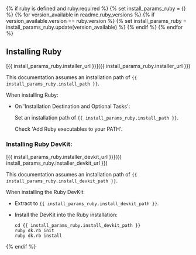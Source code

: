 {% if ruby is defined and ruby.required %}
{% set install_params_ruby = {} %}
{% for version_available in readme.ruby_versions %}
{% if version_available.version == ruby.version %}
{% set install_params_ruby = install_params_ruby.update(version_available) %}
{% endif %}
{% endfor %}

## Installing Ruby

[{{ install_params_ruby.installer_url }}]({{ install_params_ruby.installer_url }})

This documentation assumes an installation path of `{{ install_params_ruby.install_path }}`.

When installing Ruby:

- On 'Installation Destination and Optional Tasks':

  Set an installation path of `{{ install_params_ruby.install_path }}`.

  Check 'Add Ruby executables to your PATH'.

### Installing Ruby DevKit:

[{{ install_params_ruby.installer_devkit_url }}]({{ install_params_ruby.installer_devkit_url }})

This documentation assumes an installation path of `{{ install_params_ruby.install_devkit_path }}`.

When installing the Ruby DevKit:

- Extract to `{{ install_params_ruby.install_devkit_path }}`.

- Install the DevKit into the Ruby installation:

  ~~~
  cd {{ install_params_ruby.install_devkit_path }}
  ruby dk.rb init
  ruby dk.rb install
  ~~~
{% endif %}
